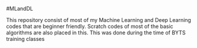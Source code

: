 #MLandDL

This repository consist of most of my Machine Learning and Deep Learning codes that are beginner friendly.
Scratch codes of most of the basic algorithms are also placed in this.
This was done during the time of BYTS training classes
